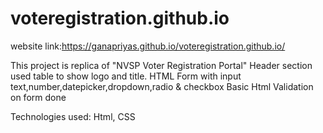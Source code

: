 # voteregistration.github.io

website link:https://ganapriyas.github.io/voteregistration.github.io/

This project is replica of "NVSP Voter Registration Portal"
Header section used table to show logo and title.
HTML Form with input text,number,datepicker,dropdown,radio & checkbox 
Basic Html Validation on form done

Technologies used: Html, CSS
